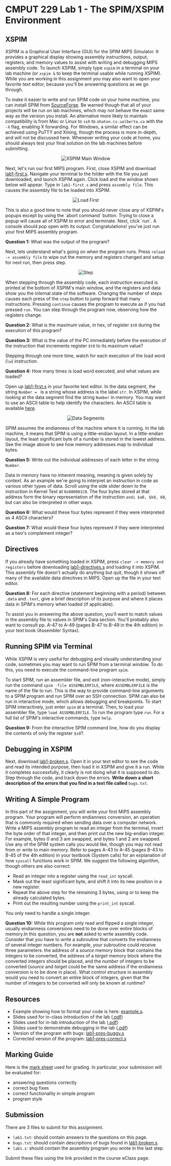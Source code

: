 # CMPUT 229 Lab 1 - The SPIM/XSPIM Environment

## XSPIM
XSPIM is a Graphical User Interface (GUI) for the SPIM MIPS Simulator. It provides a graphical display showing assembly instructions, output, registers, and memory values to assist with writing and debugging MIPS assembly code. To launch XSPIM, simply type `xspim` in a terminal on your lab machine (or `xspim &` to keep the terminal usable while running XSPIM). While you are working in this assignment you may also want to open your favorite text editor, because you'll be answering questions as we go through.

To make it easier to write and run SPIM code on your home machine, you can install SPIM from [SourceForge](http://spimsimulator.sourceforge.net). Be warned though that all of your projects will be run on lab machines, which may not behave the exact same way as the version you install. An alternative more likely to maintain compatibility is from Mac or Linux to `ssh` to `ohaton.cs.ualberta.ca` with the `-X` flag, enabling X forwarding. For Windows, a similar effect can be achieved using PuTTY and Xming, though the process is more in-depth, and will not be discussed here. Whenever writing your code at home, you should always test your final solution on the lab machines before submitting.

<p align="center">
  <img alt="XSPIM Main Window" src="resources/imgs/mainWin.png" />
</p>

Next, let's run our first MIPS program. First, close XSPIM and download [lab1-first.s]. Navigate your terminal to the folder with the file you just downloaded, and launch XSPIM again. Click load and the window shown below will appear. Type in `lab1-first.s` and press `assembly file`. This causes the assembly file to be loaded into XSPIM.

<p align="center">
  <img alt="Load First" src="resources/imgs/loadFirst.png" />
</p>
This is also a good time to note that you should never close any of XSPIM's popups except by using the `abort command` button. Trying to close a popup will cause all of XSPIM to error and terminate. Next, click `run`. A console should pop open with its output. Congratulations! you've just run your first MIPS assembly program.

**Question 1:** What was the output of the program?

Next, lets understand what's going on when the program runs. Press `reload -> assembly file` to wipe out the memory and registers changed and setup for next run, then press step.

<p align="center">
  <img alt="Step" src="resources/imgs/step.png" />
</p>

When stepping through the assembly code, each instruction executed is printed at the bottom of XSPIM's main window, and the registers and data show you the internal state of the software. Changing the number of steps causes each press of the `step` button to jump forward that many instructions. Pressing `continue` causes the program to execute as if you had pressed `run`. You can step through the program now, observing how the registers change.

**Question 2:** What is the maximum value, in hex, of register `$t0` during the execution of this program?

**Question 3:** What is the value of the PC immediately before the execution of the instruction that increments register `$t0` to its maximum value?

Stepping through one more time, watch for each execution of the load word (`lw`) instruction.

**Question 4:** How many times is load word executed, and what values are loaded?

Open up [lab1-first.s] in your favorite text editor. In the data segment, the string `Number = ` is a string whose address is the label `str`. In XSPIM, while looking at the data segment find the string `Number` in memory. You may want to use an ASCII table to help identify the characters. An ASCII table is available [here](http://www.asciitable.com).

<p align="center">
  <img alt="Data Segments" src="resources/imgs/dataAddr.png" />
</p>

SPIM assumes the endianness of the machine where it is running. In the lab machine, it means that SPIM is using a little-endian layout. In a little-endian layout, the least significant byte of a number is stored in the lowest address. See the image above to see how memory addresses map to individual bytes.

**Question 5:** Write out the individual addresses of each letter in the string `Number`.

Data in memory have no inherent meaning, meaning is given solely by context. As an example we're going to interpret an instruction in code as various other types of data. Scroll using the side slider down to the instruction in Kernel Text at `0x800001C0`. The four bytes stored at that address form the binary representation of the instruction `andi $a0, $k0, 60`, but can also be interpreted in other ways.

**Question 6:** What would these four bytes represent if they were interpreted as 4 ASCII characters?

**Question 7:** What would these four bytes represent if they were interpreted as a two's complement integer?

## Directives
If you already have something loaded in XSPIM, press `clear -> memory and registers` before downloading [lab1-directives.s](resources/code/lab1-directives.s) and loading it into XSPIM. This assembly file doesn't actually do anything but quit, though it shows off many of the available data directives in MIPS. Open up the file in your text editor.

**Question 8:** For each directive (statement beginning with a period) between `.data` and `.text`, give a brief description of its purpose and where it places data in SPIM's memory when loaded (if applicable).

To assist you in answering the above question, you'll want to match values in the assembly file to values in SPIM's Data section. You'll probably also want to consult pp. A-47 to A-49 (pages B-47 to B-49 in the 4th edition) in your text book (Assembler Syntax).

## Running SPIM via Terminal
While XSPIM is very useful for debugging and visually understanding your code, sometimes you may want to run SPIM from a terminal window. To do this, you need to execute the command-line program `spim`.

To start SPIM, run an assembler file, and exit (non-interactive mode), simply run the command `spim -file ASSEMBLERFILE`, where `ASSEMBLERFILE` is the name of the file to run. This is the way to provide command-line arguments to a SPIM program and run SPIM over an SSH connection. SPIM can also be run in interactive mode, which allows debugging and breakpoints. To start SPIM interactively, just enter `spim` at a terminal. Then, to load your assembler file, type `load ASSEMBLERFILE`. To run the program type `run`. For a full list of SPIM's interactive commands, type `help`.

**Question 9:** From the interactive SPIM command line, how do you display the contents of only the register `$s0`?.

## Debugging in XSPIM
Next, download [lab1-broken.s]. Open it in your text editor to see the code and read its intended purpose, then load it in XSPIM and give it a run. While it completes successfully, it clearly is not doing what it is supposed to do. Step through the code, and track down the errors. **Write down a short description of the errors that you find in a text file called** `bugs.txt`.

## Writing A Simple Program
In this part of the assignment, you will write your first MIPS assembly program. Your program will perform endianness conversion, an operation that is commonly required when sending data over a computer network. Write a MIPS assembly program to read an integer from the terminal, invert the byte order of that integer, and then print out the new big-endian integer. For example, bytes 0 and 3 are swapped, and bytes 1 and 2 are swapped. Use any of the SPIM system calls you would like, though you may not read from or write to main memory. Refer to pages A-43 to A-45 (pages B-43 to B-45 of the 4th edition) in your textbook (System calls) for an explanation of how `syscall` functions work in SPIM. We suggest the following algorithm, though others are also correct:
* Read an integer into a register using the `read_int` syscall.
* Mask out the least significant byte, and shift it into its new position in a new register.
* Repeat the above step for the remaining 3 bytes, using or to keep the already calculated bytes.
* Print out the resulting number using the `print_int` syscall.

You only need to handle a single integer.

**Question 10:** While this program only read and flipped a single integer, usually endianness conversions need to be done over entire blocks of memory.In this question, you are **not** asked to write assembly code. Consider that you have to write a subroutine that converts the endianness of several integer numbers. For example, your subroutine could receive three parameters: the address of a *source* memory block that contains the integers to be converted, the address of a *target* memory block where the converted integers should be placed, and the *number* of integers to be converted (*source* and *target* could be the same address if the endianness conversion is to be done in place). What control structure in assembly would you need to convert an entire block of integers, given that the number of integers to be converted will only be known at runtime?

## Resources
* Example showing how to format your code is here: [example.s](resources/code/example.s).
* Slides used for in-class introduction of the lab ([.pdf](resources/slides/Lab_Intro_Class_pres.pdf))
* Slides used for in-lab introduction of the lab ([.pdf](resources/slides/Lab_intro-Lab_pres.pdf))
* Slides used to demonstrate debugging in the lab ([.pdf](resources/slides/Lab_intro-Lab_debugging.pdf))
* Version of the program with bugs: [lab1-pres-buggy.s](resources/code/lab1-pres-buggy.s)
* Corrected version of the program: [lab1-pres-correct.s](resources/code/lab1-pres-correct.s)

## Marking Guide
Here is the [mark sheet](MarkSheet.txt) used for grading. In particular, your submission will be evaluated for:
* answering questions correctly
* correct bug fixes
* correct functionality in simple program
* program style

## Submission
There are 3 files to submit for this assignment.
* `lab1.txt`: should contain answers to the questions on this page.
* `bugs.txt`: should contain descriptions of bugs found in [lab1-broken.s].
* `lab1.s`: should contain the assembly program you wrote in the last step.

Submit these files using the link provided in the course eClass page.

[lab1-first.s]: resources/code/lab1-first.s
[lab1-broken.s]: resources/code/lab1-broken.s
